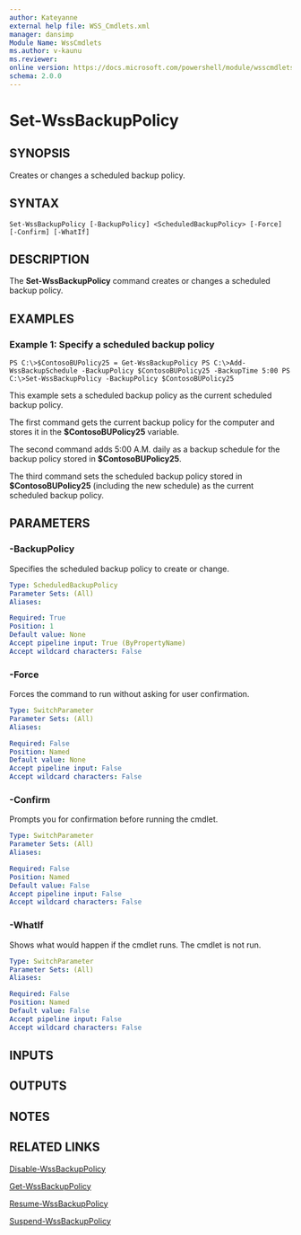 ```yaml
---
author: Kateyanne
external help file: WSS_Cmdlets.xml
manager: dansimp
Module Name: WssCmdlets
ms.author: v-kaunu
ms.reviewer: 
online version: https://docs.microsoft.com/powershell/module/wsscmdlets/set-wssbackuppolicy?view=windowsserver2012-ps&wt.mc_id=ps-gethelp
schema: 2.0.0
---
```


# Set-WssBackupPolicy

## SYNOPSIS
Creates or changes a scheduled backup policy.

## SYNTAX

```
Set-WssBackupPolicy [-BackupPolicy] <ScheduledBackupPolicy> [-Force] [-Confirm] [-WhatIf]
```

## DESCRIPTION
The **Set-WssBackupPolicy** command creates or changes a scheduled backup policy.

## EXAMPLES

### Example 1: Specify a scheduled backup policy
```
PS C:\>$ContosoBUPolicy25 = Get-WssBackupPolicy PS C:\>Add-WssBackupSchedule -BackupPolicy $ContosoBUPolicy25 -BackupTime 5:00 PS C:\>Set-WssBackupPolicy -BackupPolicy $ContosoBUPolicy25
```

This example sets a scheduled backup policy as the current scheduled backup policy.

The first command gets the current backup policy for the computer and stores it in the **$ContosoBUPolicy25** variable.

The second command adds 5:00 A.M.
daily as a backup schedule for the backup policy stored in **$ContosoBUPolicy25**.

The third command sets the scheduled backup policy stored in **$ContosoBUPolicy25** (including the new schedule) as the current scheduled backup policy.

## PARAMETERS

### -BackupPolicy
Specifies the scheduled backup policy to create or change.

```yaml
Type: ScheduledBackupPolicy
Parameter Sets: (All)
Aliases: 

Required: True
Position: 1
Default value: None
Accept pipeline input: True (ByPropertyName)
Accept wildcard characters: False
```

### -Force
Forces the command to run without asking for user confirmation.

```yaml
Type: SwitchParameter
Parameter Sets: (All)
Aliases: 

Required: False
Position: Named
Default value: None
Accept pipeline input: False
Accept wildcard characters: False
```

### -Confirm
Prompts you for confirmation before running the cmdlet.

```yaml
Type: SwitchParameter
Parameter Sets: (All)
Aliases: 

Required: False
Position: Named
Default value: False
Accept pipeline input: False
Accept wildcard characters: False
```

### -WhatIf
Shows what would happen if the cmdlet runs.
The cmdlet is not run.

```yaml
Type: SwitchParameter
Parameter Sets: (All)
Aliases: 

Required: False
Position: Named
Default value: False
Accept pipeline input: False
Accept wildcard characters: False
```

## INPUTS

## OUTPUTS

## NOTES

## RELATED LINKS

[Disable-WssBackupPolicy](./Disable-WssBackupPolicy.md)

[Get-WssBackupPolicy](./Get-WssBackupPolicy.md)

[Resume-WssBackupPolicy](./Resume-WssBackupPolicy.md)

[Suspend-WssBackupPolicy](./Suspend-WssBackupPolicy.md)

